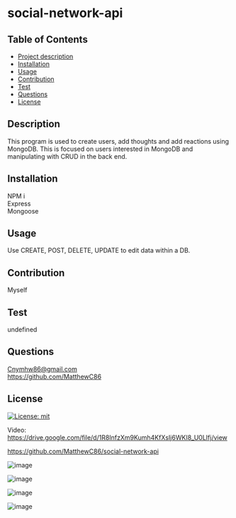 # social-network-api

## Table of Contents
  - [Project description](#description)
  - [Installation](#installation)
  - [Usage](#usage)
  - [Contribution](#contribution)
  - [Test](#test)
  - [Questions](#questions)
  - [License](#license)

  ## Description
  This program is used to create users, add thoughts and add reactions using MongoDB. This is focused on users interested in MongoDB and manipulating with CRUD in the back end.

  ## Installation
  NPM i<br>
  Express<br>
  Mongoose

  ## Usage
  Use CREATE, POST, DELETE, UPDATE to edit data within a DB.

  ## Contribution
  Myself

  ## Test
  undefined

  ## Questions
  Cnymhw86@gmail.com<br>
  https://github.com/MatthewC86

  ## License
  [![License: mit](https://img.shields.io/badge/License-MIT-yellow.svg)](https://opensource.org/licenses/MIT)


  Video: https://drive.google.com/file/d/1R8InfzXm9Kumh4KfXsIj6WKI8_U0LIfj/view

  https://github.com/MatthewC86/social-network-api

  ![image](https://user-images.githubusercontent.com/114010089/224753211-487b16a1-6897-4f64-af0c-1e40d83f0f84.png)

  ![image](https://user-images.githubusercontent.com/114010089/224753411-48421a8e-e7c1-40dc-845e-928109c89ce1.png)

  ![image](https://user-images.githubusercontent.com/114010089/224753508-435f0bab-dff9-4163-9e5a-53958cb131bf.png)
  
  ![image](https://user-images.githubusercontent.com/114010089/224753593-7c922472-6bc4-4dfc-8802-5d4173f1b0d5.png)